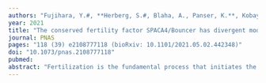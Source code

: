 ```yaml
---
authors: "Fujihara, Y.#, **Herberg, S.#, Blaha, A., Panser, K.**, Kobayashi, K., Larasati, T., Novatchkova, M., Theussl, H.-C., Olszanska, O., Ikawa, M.#, **Pauli, A.#**"
year: 2021
title: "The conserved fertility factor SPACA4/Bouncer has divergent modes of action in vertebrate fertilization"
journal: PNAS
pages: "118 (39) e2108777118 (bioRxiv: 10.1101/2021.05.02.442348)"
doi: "10.1073/pnas.2108777118"
pubmed: 
abstract: "Fertilization is the fundamental process that initiates the develop- ment of a new individual in all sexually reproducing species. Despite its importance, our understanding of the molecular players that govern mammalian sperm–egg interaction is incomplete, partly because many of the essential factors found in nonmammalian species do not have obvious mammalian homologs. We have recently identified the lym- phocyte antigen-6 (Ly6)/urokinase-type plasminogen activator recep- tor (uPAR) protein Bouncer as an essential fertilization factor in zebrafish [S. Herberg, K. R. Gert, A. Schleiffer, A. Pauli, Science 361, 1029–1033 (2018)]. Here, we show that Bouncer’s homolog in mam- mals, Sperm Acrosome Associated 4 (SPACA4), is also required for ef- ficient fertilization in mice. In contrast to fish, in which Bouncer is expressed specifically in the egg, SPACA4 is expressed exclusively in the sperm. Male knockout mice are severely subfertile, and sperm lacking SPACA4 fail to fertilize wild-type eggs in vitro. Interestingly, removal of the zona pellucida rescues the fertilization defect of Spaca4-deficient sperm in vitro, indicating that SPACA4 is not required forthe interaction ofsperm and the oolemma but ratherofsperm and the zona pellucida. Our work identifies SPACA4 as an important sperm protein necessary for zona pellucida penetration during mammalian fertilization."
---
```


